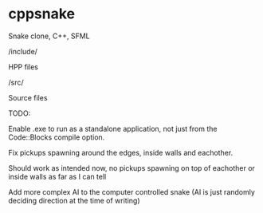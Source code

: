 # cppsnake
Snake clone, C++, SFML

/include/

HPP files

/src/

Source files

TODO:

Enable .exe to run as a standalone application, not just from the Code::Blocks compile option.

Fix pickups spawning around the edges, inside walls and eachother.

Should work as intended now, no pickups spawning on top of eachother or inside walls as far as I can tell

Add more complex AI to the computer controlled snake (AI is just randomly deciding direction at the time of writing)

